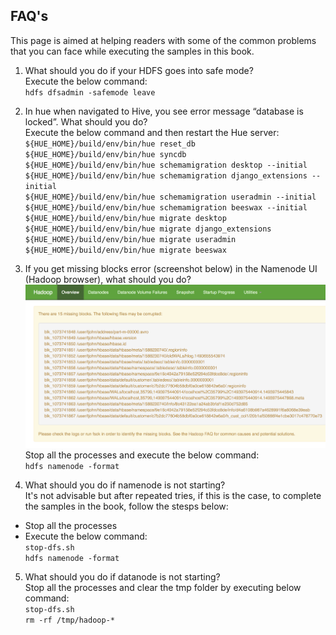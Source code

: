 ## FAQ's  

This page is aimed at helping readers with some of the common problems that you can face while executing the samples in this book.  

1. What should you do if your HDFS goes into safe mode?  
Execute the below command:  
`hdfs dfsadmin -safemode leave`

2. In hue when navigated to Hive, you see error message “database is locked”. What should you do?  
Execute the below command and then restart the Hue server:  
`${HUE_HOME}/build/env/bin/hue reset_db`  
`${HUE_HOME}/build/env/bin/hue syncdb`  
`${HUE_HOME}/build/env/bin/hue schemamigration desktop --initial`  
`${HUE_HOME}/build/env/bin/hue schemamigration django_extensions --initial`  
`${HUE_HOME}/build/env/bin/hue schemamigration useradmin --initial`  
`${HUE_HOME}/build/env/bin/hue schemamigration beeswax --initial`  
`${HUE_HOME}/build/env/bin/hue migrate desktop`  
`${HUE_HOME}/build/env/bin/hue migrate django_extensions`  
`${HUE_HOME}/build/env/bin/hue migrate useradmin`  
`${HUE_HOME}/build/env/bin/hue migrate beeswax`  

3. If you get missing blocks error (screenshot below) in the Namenode UI (Hadoop browser), what should you do?  
![alt Missing Blocks Error](/common/images/hdfs_missing_blocks_error.png "Missing Blocks Error")
Stop all the processes and execute the below command:  
`hdfs namenode -format`

4. What should you do if namenode is not starting?  
It's not advisable but after repeated tries, if this is the case, to complete the samples in the book, follow the stesps below:  
- Stop all the processes
- Execute the below command:  
`stop-dfs.sh`  
`hdfs namenode -format`

5. What should you do if datanode is not starting?  
	Stop all the processes and clear the tmp folder by executing below command:  
`stop-dfs.sh`  
`rm -rf /tmp/hadoop-*`  
